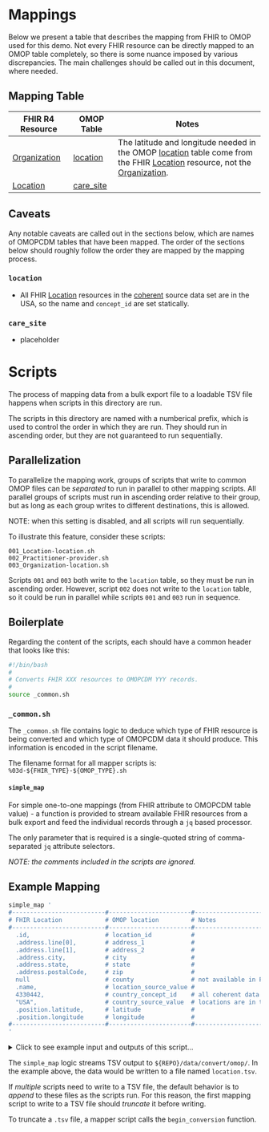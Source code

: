 [coherent]: https://www.mdpi.com/2079-9292/11/8/1199

[Location]: https://www.hl7.org/fhir/R4/Location.html
[Organization]: https://www.hl7.org/fhir/R4/Organization.html

[care_site]: https://ohdsi.github.io/CommonDataModel/cdm54.html#care_site
[location]: https://ohdsi.github.io/CommonDataModel/cdm54.html#location

# Mappings

Below we present a table that describes the mapping from FHIR to OMOP used for
this demo.  Not every FHIR resource can be directly mapped to an OMOP table
completely, so there is some nuance imposed by various discrepancies.  The
main challenges should be called out in this document, where needed.

## Mapping Table

| FHIR R4 Resource | OMOP Table | Notes |
| ---------------- | ---------- | ----- |
| [Organization]   | [location] | The latitude and longitude needed in the OMOP [location] table come from the FHIR [Location] resource, not the [Organization]. |
| [Location]       | [care_site] | |

## Caveats

Any notable caveats are called out in the sections below, which are names of
OMOPCDM tables that have been mapped.  The order of the sections below should
roughly follow the order they are mapped by the mapping process.

### `location`
* All FHIR [Location] resources in the [coherent] source data set are in the USA, so the name and `concept_id` are set statically.

### `care_site`
* placeholder

# Scripts

The process of mapping data from a bulk export file to a loadable TSV file
happens when scripts in this directory are run.

The scripts in this directory are named with a numberical prefix, which is
used to control the order in which they are run.  They should run in
ascending order, but they are not guaranteed to run sequentially.

## Parallelization

To parallelize the mapping work, groups of scripts that write to common OMOP
files can be *separated* to run in parallel to other mapping scripts.  All
parallel groups of scripts must run in ascending order relative to their
group, but as long as each group writes to different destinations, this is
allowed.

NOTE: when this setting is disabled, and all scripts will run sequentially.

To illustrate this feature, consider these scripts:

```
001_Location-location.sh
002_Practitioner-provider.sh
003_Organization-location.sh
```

Scripts `001` and `003` both write to the `location` table, so they must be
run in ascending order.  However, script `002` does not write to the `location`
table, so it could be run in parallel while scripts `001` and `003` run in
sequence.

## Boilerplate

Regarding the content of the scripts, each should have a common header that
looks like this:

```bash
#!/bin/bash
#
# Converts FHIR XXX resources to OMOPCDM YYY records.
#
source _common.sh
```

### `_common.sh`

The `_common.sh` file contains logic to deduce which type of FHIR resource is
being converted and which type of OMOPCDM data it should produce.  This
information is encoded in the script filename.

The filename format for all mapper scripts is:
`%03d-${FHIR_TYPE}-${OMOP_TYPE}.sh`

#### `simple_map`

For simple one-to-one mappings (from FHIR attribute to OMOPCDM table value) -
a function is provided to stream available FHIR resources from a bulk export
and feed the individual records through a `jq` based processor.

The only parameter that is required is a single-quoted string of
comma-separated `jq` attribute selectors.

*NOTE: the comments included in the scripts are ignored.*

## Example Mapping

```bash
simple_map '
#--------------------------#-----------------------#-----------------------------#
# FHIR Location            # OMOP location         # Notes                       #
#--------------------------#-----------------------#-----------------------------#
  .id,                     # location_id           #
  .address.line[0],        # address_1             #
  .address.line[1],        # address_2             #
  .address.city,           # city                  #
  .address.state,          # state                 #
  .address.postalCode,     # zip                   #
  null                     # county                # not available in FHIR
  .name,                   # location_source_value #
  4330442,                 # country_concept_id    # all coherent data set...
  "USA",                   # country_source_value  # locations are in the USA
  .position.latitude,      # latitude              #
  .position.longitude      # longitude             #
#--------------------------#-----------------------#-----------------------------#
'
```

<details><summary>Click to see example input and outputs of this script...</summary>

## Example FHIR Location

```json
{
  "resourceType": "Location",
  "id": "2002",
  "meta": {
    "versionId": "1",
    "lastUpdated": "2024-06-01T20:18:01.716+00:00",
    "source": "#mUdeOzP6cjltSfM6"
  },
  "identifier": [
    {
      "system": "https://github.com/synthetichealth/synthea",
      "value": "256598cd-f8c7-38ce-81eb-17b90046f633"
    }
  ],
  "status": "active",
  "name": "BERKSHIRE FACULTY SERVICES INC",
  "telecom": [
    {
      "system": "phone",
      "value": "413-447-2745"
    }
  ],
  "address": {
    "line": [
      "777 N ST 6 FL"
    ],
    "city": "PITTSFIELD",
    "state": "MA",
    "postalCode": "01201-4147"
  },
  "position": {
    "longitude": -73.260685,
    "latitude": 42.451840000000004
  },
  "managingOrganization": {
    "reference": "Organization/2001",
    "display": "BERKSHIRE FACULTY SERVICES INC"
  }
}
```

## Destination OMOPCDM `location` Table Schema

```sql
CREATE TABLE location (
    location_id integer NOT NULL PRIMARY KEY,
    address_1 TEXT NULL,
    address_2 TEXT NULL,
    city TEXT NULL,
    state TEXT NULL,
    zip TEXT NULL,
    county TEXT NULL,
    location_source_value TEXT NULL,
    country_concept_id integer NULL REFERENCES CONCEPT (CONCEPT_ID),
    country_source_value TEXT NULL,
    latitude REAL NULL,
    longitude REAL NULL
);
```

## Example TSV Data

The `simple_map` function produces a stream of TSV data, which can be directly
loaded into the sqlite CDM database.

```tsv
2002	777 N ST 6 FL		PITTSFIELD	MA	01201-4147		4330442	USA	42.451840000000004	-73.260685
```

</details>

The `simple_map` logic streams TSV output to `${REPO}/data/convert/omop/`.
In the example above, the data would be written to a file named `location.tsv`.

If *multiple* scripts need to write to a TSV file, the default behavior is to
*append* to these files as the scripts run.  For this reason, the first mapping
script to write to a TSV file should *truncate* it before writing.

To truncate a `.tsv` file, a mapper script calls the `begin_conversion`
function.
